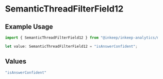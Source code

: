 # SemanticThreadFilterField12

## Example Usage

```typescript
import { SemanticThreadFilterField12 } from "@inkeep/inkeep-analytics/models/components";

let value: SemanticThreadFilterField12 = "isAnswerConfident";
```

## Values

```typescript
"isAnswerConfident"
```